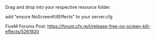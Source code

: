 Drag and drop into your respective resource folder.

add "ensure NoScreenKillEffects" to your server.cfg

FiveM Forums Post: https://forum.cfx.re/t/release-free-no-screen-kill-effects/5261920
